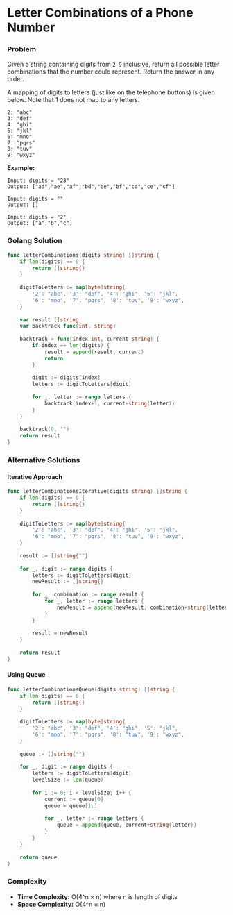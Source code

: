 # Letter Combinations of a Phone Number

### Problem
Given a string containing digits from `2-9` inclusive, return all possible letter combinations that the number could represent. Return the answer in any order.

A mapping of digits to letters (just like on the telephone buttons) is given below. Note that 1 does not map to any letters.

```
2: "abc"
3: "def"
4: "ghi"
5: "jkl"
6: "mno"
7: "pqrs"
8: "tuv"
9: "wxyz"
```

**Example:**
```
Input: digits = "23"
Output: ["ad","ae","af","bd","be","bf","cd","ce","cf"]

Input: digits = ""
Output: []

Input: digits = "2"
Output: ["a","b","c"]
```

### Golang Solution

```go
func letterCombinations(digits string) []string {
    if len(digits) == 0 {
        return []string{}
    }
    
    digitToLetters := map[byte]string{
        '2': "abc", '3': "def", '4': "ghi", '5': "jkl",
        '6': "mno", '7': "pqrs", '8': "tuv", '9': "wxyz",
    }
    
    var result []string
    var backtrack func(int, string)
    
    backtrack = func(index int, current string) {
        if index == len(digits) {
            result = append(result, current)
            return
        }
        
        digit := digits[index]
        letters := digitToLetters[digit]
        
        for _, letter := range letters {
            backtrack(index+1, current+string(letter))
        }
    }
    
    backtrack(0, "")
    return result
}
```

### Alternative Solutions

#### **Iterative Approach**
```go
func letterCombinationsIterative(digits string) []string {
    if len(digits) == 0 {
        return []string{}
    }
    
    digitToLetters := map[byte]string{
        '2': "abc", '3': "def", '4': "ghi", '5': "jkl",
        '6': "mno", '7': "pqrs", '8': "tuv", '9': "wxyz",
    }
    
    result := []string{""}
    
    for _, digit := range digits {
        letters := digitToLetters[digit]
        newResult := []string{}
        
        for _, combination := range result {
            for _, letter := range letters {
                newResult = append(newResult, combination+string(letter))
            }
        }
        
        result = newResult
    }
    
    return result
}
```

#### **Using Queue**
```go
func letterCombinationsQueue(digits string) []string {
    if len(digits) == 0 {
        return []string{}
    }
    
    digitToLetters := map[byte]string{
        '2': "abc", '3': "def", '4': "ghi", '5': "jkl",
        '6': "mno", '7': "pqrs", '8': "tuv", '9': "wxyz",
    }
    
    queue := []string{""}
    
    for _, digit := range digits {
        letters := digitToLetters[digit]
        levelSize := len(queue)
        
        for i := 0; i < levelSize; i++ {
            current := queue[0]
            queue = queue[1:]
            
            for _, letter := range letters {
                queue = append(queue, current+string(letter))
            }
        }
    }
    
    return queue
}
```

### Complexity
- **Time Complexity:** O(4^n × n) where n is length of digits
- **Space Complexity:** O(4^n × n)
